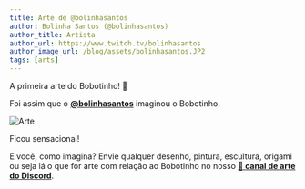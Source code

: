 ```yaml
---
title: Arte de @bolinhasantos
author: Bolinha Santos (@bolinhasantos)
author_title: Artista
author_url: https://www.twitch.tv/bolinhasantos
author_image_url: /blog/assets/bolinhasantos.JP2
tags: [arts]
---
```


A primeira arte do Bobotinho! 🎉

<!--truncate-->

Foi assim que o [**@bolinhasantos**](https://www.twitch.tv/bolinhasantos) imaginou o Bobotinho.

![Arte](/blog/assets/2021-05-29-art.png)

Ficou sensacional!

E você, como imagina? Envie qualquer desenho, pintura, escultura, origami ou seja lá o que for arte com relação ao Bobotinho no nosso [**🎨 canal de arte do Discord**](https://discord.gg/Jvu334Q3Ec).
